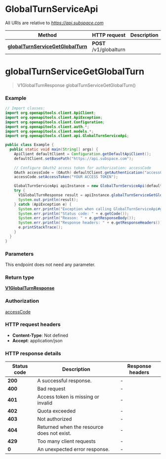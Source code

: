 # GlobalTurnServiceApi

All URIs are relative to *https://api.subspace.com*

Method | HTTP request | Description
------------- | ------------- | -------------
[**globalTurnServiceGetGlobalTurn**](GlobalTurnServiceApi.md#globalTurnServiceGetGlobalTurn) | **POST** /v1/globalturn | 


<a name="globalTurnServiceGetGlobalTurn"></a>
# **globalTurnServiceGetGlobalTurn**
> V1GlobalTurnResponse globalTurnServiceGetGlobalTurn()



### Example
```java
// Import classes:
import org.openapitools.client.ApiClient;
import org.openapitools.client.ApiException;
import org.openapitools.client.Configuration;
import org.openapitools.client.auth.*;
import org.openapitools.client.models.*;
import org.openapitools.client.api.GlobalTurnServiceApi;

public class Example {
  public static void main(String[] args) {
    ApiClient defaultClient = Configuration.getDefaultApiClient();
    defaultClient.setBasePath("https://api.subspace.com");
    
    // Configure OAuth2 access token for authorization: accessCode
    OAuth accessCode = (OAuth) defaultClient.getAuthentication("accessCode");
    accessCode.setAccessToken("YOUR ACCESS TOKEN");

    GlobalTurnServiceApi apiInstance = new GlobalTurnServiceApi(defaultClient);
    try {
      V1GlobalTurnResponse result = apiInstance.globalTurnServiceGetGlobalTurn();
      System.out.println(result);
    } catch (ApiException e) {
      System.err.println("Exception when calling GlobalTurnServiceApi#globalTurnServiceGetGlobalTurn");
      System.err.println("Status code: " + e.getCode());
      System.err.println("Reason: " + e.getResponseBody());
      System.err.println("Response headers: " + e.getResponseHeaders());
      e.printStackTrace();
    }
  }
}
```

### Parameters
This endpoint does not need any parameter.

### Return type

[**V1GlobalTurnResponse**](V1GlobalTurnResponse.md)

### Authorization

[accessCode](../README.md#accessCode)

### HTTP request headers

 - **Content-Type**: Not defined
 - **Accept**: application/json

### HTTP response details
| Status code | Description | Response headers |
|-------------|-------------|------------------|
**200** | A successful response. |  -  |
**400** | Bad request |  -  |
**401** | Access token is missing or invalid |  -  |
**402** | Quota exceeded |  -  |
**403** | Not authorized |  -  |
**404** | Returned when the resource does not exist. |  -  |
**429** | Too many client requests |  -  |
**0** | An unexpected error response. |  -  |

